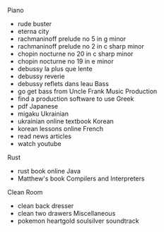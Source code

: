 
Piano
- rude buster
- eterna city
- rachmaninoff prelude no 5 in g minor
- rachmaninoff prelude no 2 in c sharp minor
- chopin nocturne no 20 in c sharp minor
- chopin nocturne no 19 in e minor
- debussy la plus que lente
- debussy reverie
- debussy reflets dans leau
Bass
- go get bass from Uncle Frank
Music Production
- find a production software to use
Greek
- pdf
Japanese
- migaku
Ukrainian
- ukrainian online textbook
Korean 
- korean lessons online
French
- read news articles
- watch youtube

Rust
- rust book online
Java
- Matthew's book
Compilers and Interpreters

Clean Room
- clean back dresser
- clean two drawers
Miscellaneous
- pokemon heartgold soulsilver soundtrack